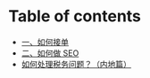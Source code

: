 # Table of contents

* [一、如何接单](README.md)
* [二、如何做 SEO](er-ru-he-zuo-seo.md)
* [如何处理税务问题？（内地篇）](ru-he-chu-li-shui-wu-wen-ti-nei-di-pian.md)
